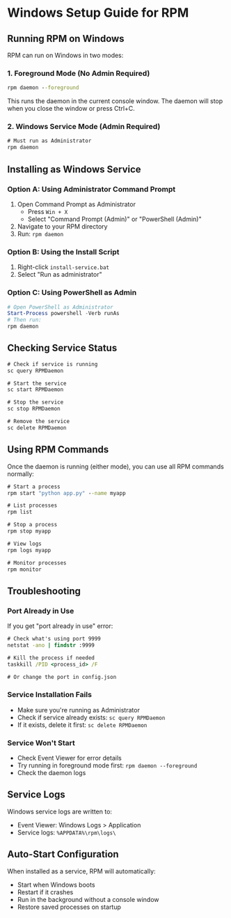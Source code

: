 # Windows Setup Guide for RPM

## Running RPM on Windows

RPM can run on Windows in two modes:

### 1. Foreground Mode (No Admin Required)
```cmd
rpm daemon --foreground
```
This runs the daemon in the current console window. The daemon will stop when you close the window or press Ctrl+C.

### 2. Windows Service Mode (Admin Required)
```cmd
# Must run as Administrator
rpm daemon
```

## Installing as Windows Service

### Option A: Using Administrator Command Prompt
1. Open Command Prompt as Administrator
   - Press `Win + X`
   - Select "Command Prompt (Admin)" or "PowerShell (Admin)"
2. Navigate to your RPM directory
3. Run: `rpm daemon`

### Option B: Using the Install Script
1. Right-click `install-service.bat`
2. Select "Run as administrator"

### Option C: Using PowerShell as Admin
```powershell
# Open PowerShell as Administrator
Start-Process powershell -Verb runAs
# Then run:
rpm daemon
```

## Checking Service Status

```cmd
# Check if service is running
sc query RPMDaemon

# Start the service
sc start RPMDaemon

# Stop the service
sc stop RPMDaemon

# Remove the service
sc delete RPMDaemon
```

## Using RPM Commands

Once the daemon is running (either mode), you can use all RPM commands normally:

```cmd
# Start a process
rpm start "python app.py" --name myapp

# List processes
rpm list

# Stop a process
rpm stop myapp

# View logs
rpm logs myapp

# Monitor processes
rpm monitor
```

## Troubleshooting

### Port Already in Use
If you get "port already in use" error:
```cmd
# Check what's using port 9999
netstat -ano | findstr :9999

# Kill the process if needed
taskkill /PID <process_id> /F

# Or change the port in config.json
```

### Service Installation Fails
- Make sure you're running as Administrator
- Check if service already exists: `sc query RPMDaemon`
- If it exists, delete it first: `sc delete RPMDaemon`

### Service Won't Start
- Check Event Viewer for error details
- Try running in foreground mode first: `rpm daemon --foreground`
- Check the daemon logs

## Service Logs

Windows service logs are written to:
- Event Viewer: Windows Logs > Application
- Service logs: `%APPDATA%\rpm\logs\`

## Auto-Start Configuration

When installed as a service, RPM will automatically:
- Start when Windows boots
- Restart if it crashes
- Run in the background without a console window
- Restore saved processes on startup